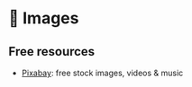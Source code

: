 # 🌠 Images

## Free resources

* [Pixabay](https://pixabay.com/): free stock images, videos & music
